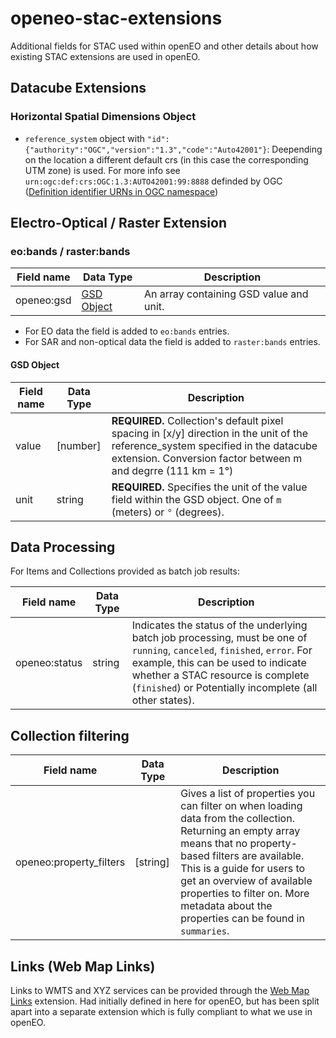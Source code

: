 # openeo-stac-extensions

Additional fields for STAC used within openEO and other details about how existing STAC extensions are used in openEO.

## Datacube Extensions

### Horizontal Spatial Dimensions Object

- `reference_system` object with `"id":{"authority":"OGC","version":"1.3","code":"Auto42001"}`: Deepending on the location a different default crs (in this case the corresponding UTM zone) is used. For more info see `urn:ogc:def:crs:OGC:1.3:AUTO42001:99:8888` definded by OGC ([Definition identifier URNs in OGC namespace](https://portal.ogc.org/files/?artifact_id=24045))

## Electro-Optical / Raster Extension 

### eo:bands / raster:bands

| Field name | Data Type | Description |
| ---------- | --------- | ----------- |
| openeo:gsd | [GSD Object](#GSD-Object) | An array containing GSD value and unit. |

* For EO data the field is added to `eo:bands` entries.
* For SAR and non-optical data the field is added to `raster:bands` entries.

#### GSD Object

| Field name | Data Type | Description |
| ---------- | --------- | ----------- |
| value      | \[number] | **REQUIRED.** Collection's default pixel spacing in [x/y] direction in the unit of the reference_system specified in the datacube extension. Conversion factor between m and degrre (111 km = 1°) |
| unit       | string    | **REQUIRED.** Specifies the unit of the value field within the GSD object. One of `m` (meters) or `°` (degrees). |

## Data Processing

For Items and Collections provided as batch job results:

| Field name    | Data Type | Description |
| ------------- | --------- | ----------- |
| openeo:status | string    | Indicates the status of the underlying batch job processing, must be one of `running`, `canceled`, `finished`, `error`. For example, this can be used to indicate whether a STAC resource is complete (`finished`) or Potentially incomplete (all other states). |

## Collection filtering

| Field name              | Data Type | Description |
| ----------------------- | --------- | ----------- |
| openeo:property_filters | \[string] | Gives a list of properties you can filter on when loading data from the collection. Returning an empty array means that no property-based filters are available. This is a guide for users to get an overview of available properties to filter on. More metadata about the properties can be found in `summaries`. |

## Links (Web Map Links)

Links to WMTS and XYZ services can be provided through the [Web Map Links](https://github.com/stac-extensions/web-map-links) extension.
Had initially defined in here for openEO, but has been split apart into a separate extension which is fully compliant to what we use in openEO.